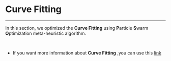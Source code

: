 # Curve Fitting
<hr />

In this section, we optimized the **Curve Fitting**  using **P**article **S**warm **O**ptimization meta-heuristic algorithm.

<br />

* If you want more information about **Curve Fitting** ,you can use this <a href="https://en.wikipedia.org/wiki/Curve_fitting" target="_blank">link</a>
